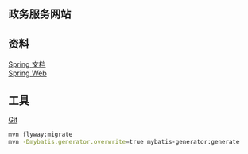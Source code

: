 ## 政务服务网站

## 资料
[Spring 文档](https://spring.io/guides)  
[Spring Web](https://spring.io/guides/gs/serving-web-content/) 

## 工具
[Git](http://git-scm.com/download)  

```bash
mvn flyway:migrate
mvn -Dmybatis.generator.overwrite=true mybatis-generator:generate
```